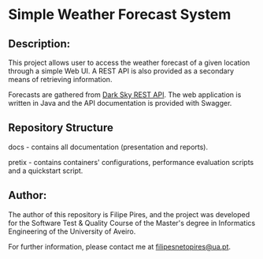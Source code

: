 # Simple Weather Forecast System

## Description:

This project allows user to access the weather forecast of a given location through a simple Web UI.
A REST API is also provided as a secondary means of retrieving information.

Forecasts are gathered from [Dark Sky REST API](https://darksky.net/).
The web application is written in Java and the API documentation is provided with Swagger.

## Repository Structure

docs - contains all documentation (presentation and reports).

pretix - contains containers' configurations, performance evaluation scripts and a quickstart script.

## Author:

The author of this repository is Filipe Pires, and the project was developed for the Software Test & Quality Course of the Master's degree in Informatics Engineering of the University of Aveiro.

For further information, please contact me at filipesnetopires@ua.pt.


